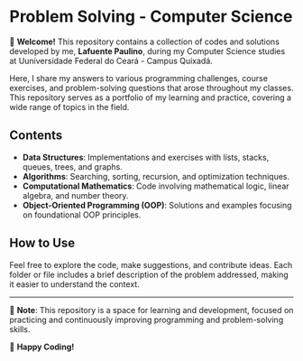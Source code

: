 # Problem Solving - Computer Science

👋 **Welcome!** This repository contains a collection of codes and solutions developed by me, **Lafuente Paulino**, during my Computer Science studies at Uuniversidade Federal do Ceará - Campus Quixadá.

Here, I share my answers to various programming challenges, course exercises, and problem-solving questions that arose throughout my classes. This repository serves as a portfolio of my learning and practice, covering a wide range of topics in the field.

## Contents

- **Data Structures**: Implementations and exercises with lists, stacks, queues, trees, and graphs.
- **Algorithms**: Searching, sorting, recursion, and optimization techniques.
- **Computational Mathematics**: Code involving mathematical logic, linear algebra, and number theory.
- **Object-Oriented Programming (OOP)**: Solutions and examples focusing on foundational OOP principles.

## How to Use

Feel free to explore the code, make suggestions, and contribute ideas. Each folder or file includes a brief description of the problem addressed, making it easier to understand the context.

---

📝 **Note**: This repository is a space for learning and development, focused on practicing and continuously improving programming and problem-solving skills.

🚀 **Happy Coding!**
